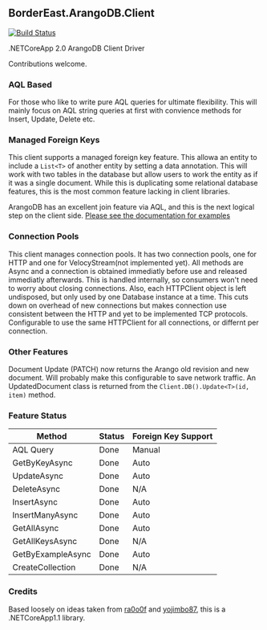 ## BorderEast.ArangoDB.Client
[![Build Status](https://travis-ci.org/bordereast/arangodb-net-core.svg?branch=master)](https://travis-ci.org/bordereast/arangodb-net-core)

.NETCoreApp 2.0 ArangoDB Client Driver

Contributions welcome.

### AQL Based
For those who like to write pure AQL queries for ultimate flexibility. This will mainly focus on AQL string queries at first with convience methods for Insert, Update, Delete etc.

### Managed Foreign Keys
This client supports a managed foreign key feature. This allowa an entity to include a `List<T>` of another entity by setting a data annotation. This will work with two tables in the database but allow users to work the entity as if it was a single document. While this is duplicating some relational database features, this is the most common feature lacking in client libraries.

ArangoDB has an excellent join feature via AQL, and this is the next logical step on the client side. [Please see the documentation for examples](https://github.com/bordereast/arangodb-net-core/wiki)

### Connection Pools
This client manages connection pools. It has two connection pools, one for HTTP and one for VelocyStream(not implemented yet). All methods are Async and a connection is obtained immediatly before use and released immediatly afterwards. This is handled internally, so consumers won't need to worry about closing connections. Also, each HTTPClient object is left undisposed, but only used by one Database instance at a time. This cuts down on overhead of new connections but makes connection use consistent between the HTTP and yet to be implemented TCP protocols. Configurable to use the same HTTPClient for all connections, or differnt per connection. 

### Other Features
Document Update (PATCH) now returns the Arango old revision and new document. Will probably make this configurable to save network traffic. An UpdatedDocument class is returned from the `Client.DB().Update<T>(id, item)` method.

### Feature Status
Method | Status | Foreign Key Support
--- | --- | ---
AQL Query | Done | Manual
GetByKeyAsync | Done | Auto
UpdateAsync | Done | Auto
DeleteAsync | Done | N/A
InsertAsync | Done | Auto
InsertManyAsync | Done | Auto
GetAllAsync | Done | Auto
GetAllKeysAsync | Done | N/A
GetByExampleAsync | Done | Auto
CreateCollection | Done | N/A

### Credits
Based loosely on ideas taken from [ra0o0f](https://github.com/ra0o0f/arangoclient.net) and [yojimbo87](https://github.com/yojimbo87/ArangoDB-NET), this is a .NETCoreApp1.1 library.
